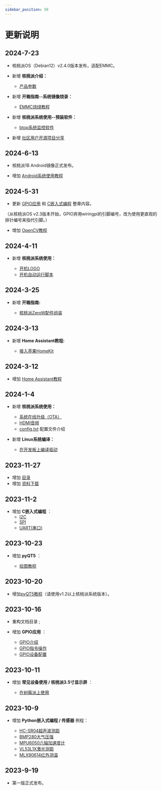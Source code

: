 ```yaml
---
sidebar_position: 50
---
```


# 更新说明

## 2024-7-23

- 核桃派OS（Debian12）v2.4.0版本发布，适配EMMC。

- 新增 **核桃派介绍：** 

    - [产品参数](./intro/hw-parameter.md)

- 新增 **开箱指南--系统镜像烧录：** 

    - [EMMC烧绿教程](./getting_start/os-install.md#emmc烧录)

- 新增 **核桃派系统使用--预装软件：** 

    - [btop系统监控软件](./os_software/software.md#btop)

- 新增 [社区用户开源项目分享](./diy.md)

## 2024-6-13

- 核桃派1B Android镜像正式发布。

- 增加 [Android系统使用教程](./android/burn.md)


## 2024-5-31

- 更新 [GPIO应用](./gpio/gpio_intro.md) 和 [C嵌入式编程](./c/c_run.md) 整章内容。

（从核桃派OS v2.3版本开始，GPIO弃用wiringpi的引脚编号，改为使用更直观的排针编号来指代引脚。）

- 增加 [OpenCV教程](./opencv/intro.md)


## 2024-4-11

- 新增 **核桃派系统使用：** 

    - [开机LOGO](./os_software/boot_logo.md)
    - [开机自动运行脚本](./os_software/auto_run.md)

## 2024-3-25

- 新增 **开箱指南:** 

    - [核桃派ZeroW配件组装](./getting_start/zerow-peripherals.md)

## 2024-3-13

- 新增 **Home Assistant教程:** 

    - [接入苹果HomeKit](./home_assistant/homekit.md) 

## 2024-3-12

- 增加 [Home Assistant教程](./home_assistant/intro.md)

## 2024-1-4

- 新增 **核桃派系统使用：** 

    - [系统在线升级（OTA）](./os_software/os_intro.md#系统在线升级ota)
    - [HDMI音频](./os_software/audio.md#hdmi音频)
    - [config.txt](./os_software/config.txt.md) 配置文件介绍

- 新增 **Linux系统编译：** 

    - [在开发板上编译驱动](./linux_build/compile_driver.md) 

## 2023-11-27

- 增加 [目录](./directory.md)
- 增加 [资料下载](./intro/download.md) 

## 2023-11-2

- 增加 **C嵌入式编程**  ：
    - [I2C](./c/i2c.md)
    - [SPI](./c/spi.md)
    - [UART(串口)](./c/uart.md)

## 2023-10-23

- 增加 **pyQT5** ：

    - [绘图教程](./pyQT5/paint/paint_intro.md)

## 2023-10-20

- 增加[pyQT5教程](./pyQT5/pyqt5_intro)（请使用v1.2以上核桃派系统版本）。

## 2023-10-16

- 重构文档目录 ;
- 增加 **GPIO应用** ：

    - [GPIO介绍](./gpio/gpio_intro.md)
    - [GPIO指令操作](./gpio/gpio_command.md)
    - [GPIO设备配置](./gpio/gpio_config.md)

## 2023-10-11

- 增加 **常见设备使用 / 核桃派3.5寸显示屏** ：

    - [在树莓派上使用](./os_software/3.5_LCD#在树莓派上使用)

## 2023-10-9

- 增加 **Python嵌入式编程 / 传感器** 例程：

    - [HC-SR04超声波测距](./python/sensor/hcsr04.md)
    - [BMP280大气压强](./python/sensor/bmp280.md)
    - [MPU6050六轴加速度计](./python/sensor/mpu6050.md)
    - [VL53L1X激光测距](./python/sensor/vl53l1x.md)
    - [MLX90614红外测温](./python/sensor/mlx90614.md)

## 2023-9-19

- 第一版正式发布。
